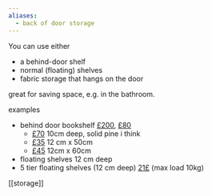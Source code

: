 ```yaml
---
aliases:
  - back of door storage
---
```


You can use either 
- a behind-door shelf
- normal (floating) shelves
- fabric storage that hangs on the door

great for saving space, e.g. in the bathroom.

examples
- behind door bookshelf [£200](https://www.amazon.co.uk/morimoe-Wooden-Bookshelf-Organizer-Space-Saving/dp/B0CFQ7RJPB), [£80](https://www.amazon.co.uk/ABCOOL-Organizer-Adjustable-Standing-Organizers/dp/B0D4RSQ3X3) 
	- [£70](https://www.amazon.co.uk/Eqvexd-Organizer-Bookcases-bookshelf-Bookshelf/dp/B0DLT1YD9T) 10cm deep, solid pine i think
	- [£35](https://www.amazon.co.uk/Haus-Projekt-Childrens-Bookshelf-Multipurpose/dp/B093HHHKY7) 12 cm x 50cm 
	- [£45](https://www.amazon.co.uk/KMB08-W-Children-Bookcase-Shelving-80x12x118cm/dp/B07V1QQM49) 12cm x 60cm
- floating shelves 12 cm deep
- 5 tier floating shelves (12 cm deep) [21£](https://www.ebay.co.uk/itm/143944417499) (max load 10kg)



[[storage]]